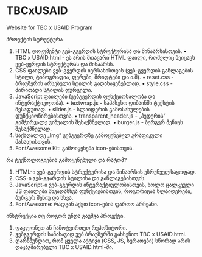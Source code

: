 # TBCxUSAID
Website for TBC x USAID Program

პროექტის სტრუქტურა

1. HTML დოკუმენტი ვებ-გვერდის სტრუქტურისა და შინაარსისთვის.
  •	TBC x USAID.html - ეს არის მთავარი HTML ფაილი, რომელიც შეიცავს  ვებ-ვერდის სტრუქტურას და შინაარსს.
2.  CSS ფაილები ვებ-გვერდის იერსახისთვის (ვებ-გვერდის განლაგების სტილი, ტიპოგრაფია, ფერები, შრიფტები და ა.შ).
  •	reset.css - ბრაუზერის არსებული სტილის გადასაყენებლად.
  •	style.css - ძირითადი სტილის ფურცელი.
3.  JavaScript ფაილები (ვებგვერდის ფუნქციონალობა და ინტერაქტიულობა).
  •	   textwrap.js -  საპასუხო დიზაინში ტექსტის შესაფუთად.
  •	   slider.js  - სლაიდერის გამოსახულების ფუნქციონირებისთვის.
  •	   transparent_header.js  - „ჰედერის“ გამჭირვალე ვიზუალის შესაქმნელად.
  •	   burger.js  - ბურგერ მენიუს შესაქმნელად.
4.  საქაღალდე „Img“ ვებგვერდზე გამოყენებულ გრაფიკული მასალისთვის.
5. FontAwesome Kit: გამოიყენება icon-ებისთვის.

რა ტექნოლოგიებია გამოყენებული და რატომ?
 1.	HTML-ი ვებ-გვერდის სტრუქტურისა და შინაარსის უზრუნველსაყოფად.
 2.	CSS-ი ვებ-გვარდის სტილისა და განლაგებისთვის. 
 3.	JavaScript-ი ვებ-გვერდის ინტერაქტიულობისთვის, ხოლო ცალკეული JS ფაილები სხვადასხვა ფუნქციებისთვის, როგორიცაა სლაიდერები, ბურგერ მენიუ და სხვა.
 4.	FontAwesome: რადგან აქვთ icon-ების ფართო არჩეანი.

ინსტრუქცია თუ როგორ უნდა გაუშვა პროექტი.
 1.	დაკლონეთ ან ჩამოტვირთეთ რეპოზიტორი.
 2.	ვებგვერდის სანახავად ვებ ბრაუზერში გახსენით TBC x USAID.html.
 3.	დარწმუნდით, რომ ყველა აქტივი (CSS, JS, სურათები) სწორად არის დაკავშირებული TBC x USAID.html-ში.
